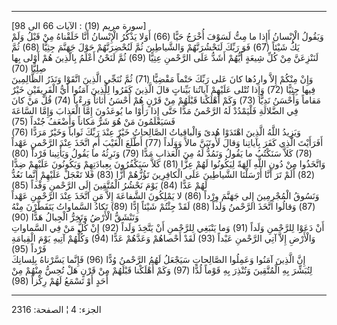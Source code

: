 ------------------------------------------------------------------------

\[سورة مريم (19) : الآيات 66 الى 98\]  
وَيَقُولُ الْإِنْسانُ أَإِذا ما مِتُّ لَسَوْفَ أُخْرَجُ حَيًّا (66) أَوَلا يَذْكُرُ الْإِنْسانُ أَنَّا خَلَقْناهُ
مِنْ قَبْلُ وَلَمْ يَكُ شَيْئاً (67) فَوَ رَبِّكَ لَنَحْشُرَنَّهُمْ وَالشَّياطِينَ ثُمَّ لَنُحْضِرَنَّهُمْ حَوْلَ جَهَنَّمَ
جِثِيًّا (68) ثُمَّ لَنَنْزِعَنَّ مِنْ كُلِّ شِيعَةٍ أَيُّهُمْ أَشَدُّ عَلَى الرَّحْمنِ عِتِيًّا (69) ثُمَّ لَنَحْنُ
أَعْلَمُ بِالَّذِينَ هُمْ أَوْلى بِها صِلِيًّا (70)  
وَإِنْ مِنْكُمْ إِلاَّ وارِدُها كانَ عَلى رَبِّكَ حَتْماً مَقْضِيًّا (71) ثُمَّ نُنَجِّي الَّذِينَ اتَّقَوْا وَنَذَرُ
الظَّالِمِينَ فِيها جِثِيًّا (72) وَإِذا تُتْلى عَلَيْهِمْ آياتُنا بَيِّناتٍ قالَ الَّذِينَ كَفَرُوا
لِلَّذِينَ آمَنُوا أَيُّ الْفَرِيقَيْنِ خَيْرٌ مَقاماً وَأَحْسَنُ نَدِيًّا (73) وَكَمْ أَهْلَكْنا قَبْلَهُمْ مِنْ
قَرْنٍ هُمْ أَحْسَنُ أَثاثاً وَرِءْياً (74) قُلْ مَنْ كانَ فِي الضَّلالَةِ فَلْيَمْدُدْ لَهُ الرَّحْمنُ مَدًّا
حَتَّى إِذا رَأَوْا ما يُوعَدُونَ إِمَّا الْعَذابَ وَإِمَّا السَّاعَةَ فَسَيَعْلَمُونَ مَنْ هُوَ شَرٌّ مَكاناً
وَأَضْعَفُ جُنْداً (75)  
وَيَزِيدُ اللَّهُ الَّذِينَ اهْتَدَوْا هُدىً وَالْباقِياتُ الصَّالِحاتُ خَيْرٌ عِنْدَ رَبِّكَ ثَواباً وَخَيْرٌ
مَرَدًّا (76) أَفَرَأَيْتَ الَّذِي كَفَرَ بِآياتِنا وَقالَ لَأُوتَيَنَّ مالاً وَوَلَداً (77) أَطَّلَعَ الْغَيْبَ
أَمِ اتَّخَذَ عِنْدَ الرَّحْمنِ عَهْداً (78) كَلاَّ سَنَكْتُبُ ما يَقُولُ وَنَمُدُّ لَهُ مِنَ الْعَذابِ مَدًّا
(79) وَنَرِثُهُ ما يَقُولُ وَيَأْتِينا فَرْداً (80)  
وَاتَّخَذُوا مِنْ دُونِ اللَّهِ آلِهَةً لِيَكُونُوا لَهُمْ عِزًّا (81) كَلاَّ سَيَكْفُرُونَ بِعِبادَتِهِمْ
وَيَكُونُونَ عَلَيْهِمْ ضِدًّا (82) أَلَمْ تَرَ أَنَّا أَرْسَلْنَا الشَّياطِينَ عَلَى الْكافِرِينَ تَؤُزُّهُمْ أَزًّا
(83) فَلا تَعْجَلْ عَلَيْهِمْ إِنَّما نَعُدُّ لَهُمْ عَدًّا (84) يَوْمَ نَحْشُرُ الْمُتَّقِينَ إِلَى الرَّحْمنِ
وَفْداً (85)  
وَنَسُوقُ الْمُجْرِمِينَ إِلى جَهَنَّمَ وِرْداً (86) لا يَمْلِكُونَ الشَّفاعَةَ إِلاَّ مَنِ اتَّخَذَ عِنْدَ
الرَّحْمنِ عَهْداً (87) وَقالُوا اتَّخَذَ الرَّحْمنُ وَلَداً (88) لَقَدْ جِئْتُمْ شَيْئاً إِدًّا (89)
تَكادُ السَّماواتُ يَتَفَطَّرْنَ مِنْهُ وَتَنْشَقُّ الْأَرْضُ وَتَخِرُّ الْجِبالُ هَدًّا (90)  
أَنْ دَعَوْا لِلرَّحْمنِ وَلَداً (91) وَما يَنْبَغِي لِلرَّحْمنِ أَنْ يَتَّخِذَ وَلَداً (92) إِنْ كُلُّ مَنْ فِي
السَّماواتِ وَالْأَرْضِ إِلاَّ آتِي الرَّحْمنِ عَبْداً (93) لَقَدْ أَحْصاهُمْ وَعَدَّهُمْ عَدًّا (94) وَكُلُّهُمْ
آتِيهِ يَوْمَ الْقِيامَةِ فَرْداً (95)  
إِنَّ الَّذِينَ آمَنُوا وَعَمِلُوا الصَّالِحاتِ سَيَجْعَلُ لَهُمُ الرَّحْمنُ وُدًّا (96) فَإِنَّما يَسَّرْناهُ
بِلِسانِكَ لِتُبَشِّرَ بِهِ الْمُتَّقِينَ وَتُنْذِرَ بِهِ قَوْماً لُدًّا (97) وَكَمْ أَهْلَكْنا قَبْلَهُمْ مِنْ قَرْنٍ
هَلْ تُحِسُّ مِنْهُمْ مِنْ أَحَدٍ أَوْ تَسْمَعُ لَهُمْ رِكْزاً (98)

------------------------------------------------------------------------

الجزء: 4 ¦ الصفحة: 2316
